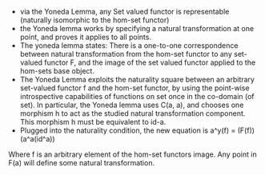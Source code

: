 - via the Yoneda Lemma, any Set valued functor is representable (naturally isomorphic to the hom-set functor)
- the Yoneda lemma works by specifying a natural transformation at one point, and proves it applies to all points.
- The yoneda lemma states:
There is a one-to-one correspondence between natural transformation from the hom-set functor to any set-valued functor F, and the image of the set valued functor applied to the hom-sets base object.
- The Yoneda Lemma exploits the naturality square between an arbitrary set-valued functor f and the hom-set functor, by using the point-wise introspective capabilities of functions on set once in the co-domain (of set). In particular, the Yoneda lemma uses C(a, a), and chooses one morphism h to act as the studied natural transformation component. This morphism h must be equivalent to id-a.
- Plugged into the naturality condition, the new equation is
a^y(f) = (F(f))(a^a(id^a))

Where f is an arbitrary element of the hom-set functors image. Any point in F(a) will define some natural transformation.



